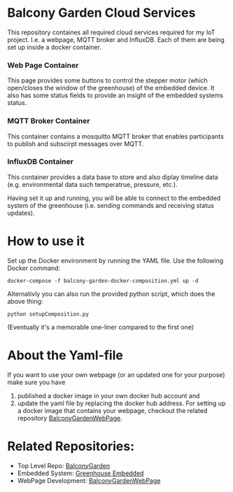 # Balcony Garden Cloud Services
This repository containes all required cloud services required for my IoT project. I.e. a webpage, MQTT broker and InfluxDB. Each of them are being set up inside a docker container.

### Web Page Container
This page provides some buttons to control the stepper motor (which open/closes the window of the greenhouse) of the embedded device. It also has some status fields to provide an insight of the embedded systems status.

### MQTT Broker Container
This container contains a mosquitto MQTT broker that enables participants to publish and subscirpt messages over MQTT.

### InfluxDB Container
This container provides a data base to store and also diplay timeline data (e.g. environmental data such temperatrue, pressure, etc.).

Having set it up and running, you will be able to connect to the embedded system of the greenhouse (i.e. sending commands and receiving status updates).

# How to use it
Set up the Docker environment by running the YAML file. Use the following Docker command:

```
docker-compose -f balcony-garden-docker-composition.yml up -d
```

Alternativly you can also run the provided python script, which does the above thing:

```
python setupComposition.py
``` 
(Eventually it's a memorable one-liner compared to the first one)

# About the Yaml-file
If you want to use your own webpage (or an updated one for your purpose) make sure you have 
1. published a docker image in your own docker hub account and
2. update the yaml file by replacing the docker hub address.
For setting up a docker image that contains your webpage, checkout the related repository [BalconyGardenWebPage](https://github.com/radioman85/BalconyGardenWebPage).

# Related Repositories:
- Top Level Repo: [BalconyGarden](https://github.com/radioman85/BalconyGarden)
- Embedded System: [Greenhouse Embedded](https://github.com/radioman85/GreenhouseEmbedded)
- WebPage Development: [BalconyGardenWebPage](https://github.com/radioman85/BalconyGardenWebPage)



